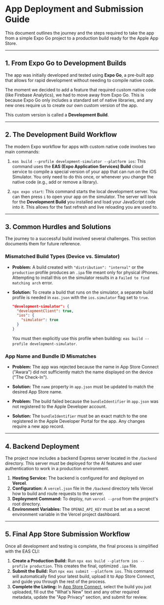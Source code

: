 # App Deployment and Submission Guide

This document outlines the journey and the steps required to take the app from a simple Expo Go project to a production build ready for the Apple App Store.

---

## 1. From Expo Go to Development Builds

The app was initially developed and tested using **Expo Go**, a pre-built app that allows for rapid development without needing to compile native code.

The moment we decided to add a feature that required custom native code (like Firebase Analytics), we had to move away from Expo Go. This is because Expo Go only includes a standard set of native libraries, and any new ones require us to create our own custom version of the app.

This custom version is called a **Development Build**.

---

## 2. The Development Build Workflow

The modern Expo workflow for apps with custom native code involves two main commands:

1.  `eas build --profile development-simulator --platform ios`: This command uses the **EAS (Expo Application Services) Build** cloud service to compile a special version of your app that can run on the iOS Simulator. You only need to do this once, or whenever you change the native code (e.g., add or remove a library).

2.  `npx expo start`: This command starts the local development server. You can then press `i` to open your app on the simulator. The server will look for the **Development Build** you installed and load your JavaScript code into it. This allows for the fast refresh and live reloading you are used to.

---

## 3. Common Hurdles and Solutions

The journey to a successful build involved several challenges. This section documents them for future reference.




###  Mismatched Build Types (Device vs. Simulator)

*   **Problem:** A build created with `"distribution": "internal"` or the `production` profile produces an `.ipa` file meant only for physical iPhones. Attempting to install this on the simulator results in a `Failed to find matching arch` error.
*   **Solution:** To create a build that runs on the simulator, a separate build profile is needed in `eas.json` with the `ios.simulator` flag set to `true`.

    ```json
    "development-simulator": {
      "developmentClient": true,
      "ios": {
        "simulator": true
      }
    }
    ```
    You must then explicitly use this profile when building: `eas build --profile development-simulator`.

### App Name and Bundle ID Mismatches

*   **Problem:** The app was rejected because the name in App Store Connect ("Awara") did not sufficiently match the name displayed on the device ("The Check-In").
*   **Solution:** The `name` property in `app.json` must be updated to match the desired App Store name.

*   **Problem:** The build failed because the `bundleIdentifier` in `app.json` was not registered to the Apple Developer account.
*   **Solution:** The `bundleIdentifier` must be an exact match to the one registered in the Apple Developer Portal for the app. Any changes require a new app record.

---

## 4. Backend Deployment

The project now includes a backend Express server located in the `/backend` directory. This server must be deployed for the AI features and user authentication to work in a production environment.

1.  **Hosting Service:** The backend is configured for and deployed on **Vercel**.
2.  **Configuration:** A `vercel.json` file in the `/backend` directory tells Vercel how to build and route requests to the server.
3.  **Deployment Command:** To deploy, run `vercel --prod` from the project's root directory.
4.  **Environment Variables:** The `OPENAI_API_KEY` must be set as a secret environment variable in the Vercel project dashboard.

---

## 5. Final App Store Submission Workflow

Once all development and testing is complete, the final process is simplified with the EAS CLI:

1.  **Create a Production Build:** Run `npx eas build --platform ios --profile production`. This creates the final, optimized `.ipa` file.
2.  **Submit the Build:** Run `npx eas submit --platform ios`. This command will automatically find your latest build, upload it to App Store Connect, and guide you through the rest of the process.
3.  **Complete the Listing:** In [App Store Connect](https://appstoreconnect.apple.com/), select the build you just uploaded, fill out the "What's New" text and any other required metadata, update the "App Privacy" section, and submit for review. 